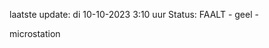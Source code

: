 laatste update: 
di 10-10-2023  3:10   uur 
Status: FAALT - geel - 
<div class="service Y">microstation</div>